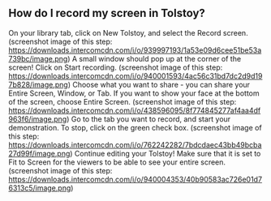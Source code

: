 ## How do I record my screen in Tolstoy?

On your library tab, click on New Tolstoy, and select the Record screen. (screenshot image of this step: https://downloads.intercomcdn.com/i/o/939997193/1a53e09d6cee51be53a739bc/image.png)
A small window should pop up at the corner of the screen! Click on Start recording. (screenshot image of this step: https://downloads.intercomcdn.com/i/o/940001593/4ac56c31bd7dc2d9d197b828/image.png)
Choose what you want to share - you can share your Entire Screen, Window, or Tab. If you want to show your face at the bottom of the screen, choose Entire Screen. (screenshot image of this step: https://downloads.intercomcdn.com/i/o/438596095/8f774845277af4aa4df963f6/image.png)
Go to the tab you want to record, and start your demonstration. To stop, click on the green check box. (screenshot image of this step: https://downloads.intercomcdn.com/i/o/762242282/7bdcdaec43bb49bcba27d99f/image.png)
Continue editing your Tolstoy! Make sure that it is set to Fit to Screen for the viewers to be able to see your entire screen. (screenshot image of this step: https://downloads.intercomcdn.com/i/o/940004353/40b90583ac726e01d76313c5/image.png)
